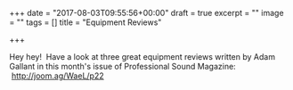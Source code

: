 +++
date = "2017-08-03T09:55:56+00:00"
draft = true
excerpt = ""
image = ""
tags = []
title = "Equipment Reviews"

+++


Hey hey!  Have a look at three great equipment reviews written by Adam Gallant in this month's issue of Professional Sound Magazine:  http://joom.ag/WaeL/p22

